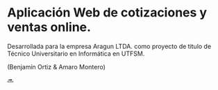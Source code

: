 # Aplicación Web de cotizaciones y ventas online.
Desarrollada para la empresa Aragun LTDA. como proyecto de titulo de Técnico Universitario en Informática en UTFSM.

(Benjamín Ortiz & Amaro Montero)

🔜
